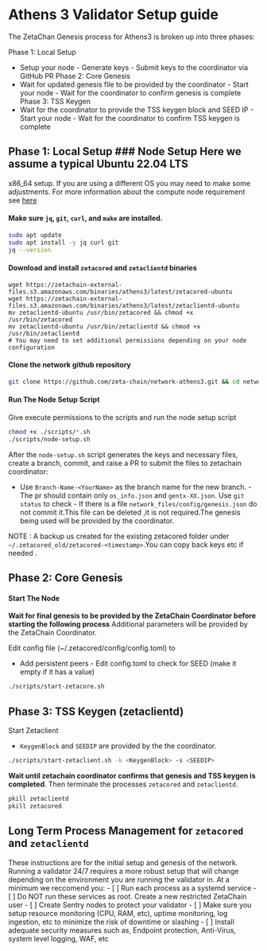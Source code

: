 # Athens 3 Validator Setup guide
 
The ZetaChan Genesis process for Athens3 is broken up into three phases:

Phase 1: Local Setup
  - Setup your node - Generate keys - Submit keys to the coordinator via GitHub
  PR
Phase 2: Core Genesis
  - Wait for updated genesis file to be provided by the coordinator - Start your
  node - Wait for the coordinator to confirm genesis is complete 
Phase 3: TSS Keygen
  - Wait for the coordinator to provide the TSS keygen block and SEED IP - Start
  your node - Wait for the coordinator to confirm TSS keygen is complete


## Phase 1: Local Setup ### Node Setup Here we assume a typical Ubuntu 22.04 LTS
x86_64 setup. If you are using a different OS you may need to make some
adjustments. For more information about the compute node requirement see
[here](node_requirements.md)

#### Make sure `jq`, `git`, `curl`, and `make` are installed. 

```bash
sudo apt update
sudo apt install -y jq curl git 
jq --version
```

#### Download and install `zetacored` and `zetaclientd` binaries
```
wget https://zetachain-external-files.s3.amazonaws.com/binaries/athens3/latest/zetacored-ubuntu
wget https://zetachain-external-files.s3.amazonaws.com/binaries/athens3/latest/zetaclientd-ubuntu
mv zetaclientd-ubuntu /usr/bin/zetacored && chmod +x /usr/bin/zetacored
mv zetaclientd-ubuntu /usr/bin/zetaclientd && chmod +x /usr/bin/zetaclientd
# You may need to set additional permissions depending on your node configuration
```

#### Clone the network github repository
```bash
git clone https://github.com/zeta-chain/network-athens3.git && cd network-athens3
```

#### Run The Node Setup Script

Give execute permissions to the scripts and run the node setup script

```bash
chmod +x ./scripts/*.sh
./scripts/node-setup.sh
```

After the `node-setup.sh` script generates the keys and necessary files, create
a branch, commit, and raise a PR to submit the files to zetachain coordinator:

  - Use `Branch-Name-<YourName>` as the branch name for the new branch. - The pr
  should contain only `os_info.json` and `gentx-XX.json`. Use `git status` to
  check - If there is a file `network_files/config/genesis.json` do not commit
  it.This file can be deleted ,it is not required.The genesis being used will be
  provided by the coordinator.

NOTE : A backup us created for the existing zetacored folder under
`~/.zetacored_old/zetacored-<timestamp>`.You can copy back keys etc if needed .
  
## Phase 2: Core Genesis

#### Start The Node 

**Wait for final genesis to be provided by the ZetaChain Coordinator before
starting the following process** Additional parameters will be provided by the
ZetaChain Coordinator. 

Edit config file (~/.zetacored/config/config.toml) to
  - Add persistent peers - Edit config.toml to check for SEED (make it empty if
  it has a value)

```bash
./scripts/start-zetacore.sh
```

## Phase 3: TSS Keygen (zetaclientd)

Start Zetaclient
  - `KeygenBlock` and `SEEDIP` are provided by the the coordinator.

```bash
./scripts/start-zetaclient.sh -k <KeygenBlock> -s <SEEDIP>
```

**Wait until zetachain coordinator confirms that genesis and TSS keygen is completed**. 
Then terminate the processes `zetacored` and `zetaclientd`.

```bash
pkill zetaclientd
pkill zetacored
```

## Long Term Process Management for `zetacored` and `zetaclientd`
These instructions are for the initial setup and genesis of the network. Running
a validator 24/7 requires a more robust setup that will change depending on the
environment you are running the validator in. At a minimum we reccomend you: - [
] Run each process as a systemd service - [ ] Do NOT run these services as root.
Create a new restricted ZetaChain user - [ ] Create Sentry nodes to protect your
validator - [ ] Make sure you setup resource monitoring (CPU, RAM, etc), uptime
monitoring, log ingestion, etc to minimize the risk of downtime or slashing - [
] Install adequate security measures such as, Endpoint protection, Anti-Virus,
system level logging, WAF, etc  
